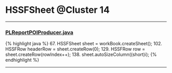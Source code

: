 # HSSFSheet @Cluster 14

***

### [PLReportPOIProducer.java](https://searchcode.com/codesearch/view/43507470/)
{% highlight java %}
67. HSSFSheet sheet = workBook.createSheet();
102. HSSFRow headerRow = sheet.createRow(0);
129.   HSSFRow row = sheet.createRow(rowIndex++);
138.     sheet.autoSizeColumn((short)i);
{% endhighlight %}

***

